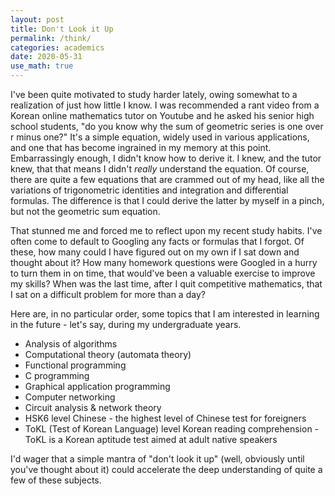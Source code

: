 ```yaml
---
layout: post
title: Don't Look it Up
permalink: /think/
categories: academics
date: 2020-05-31
use_math: true
---
```


I've been quite motivated to study harder lately, owing somewhat to a realization of just how little I know. I was recommended a rant video from a Korean online mathematics tutor on Youtube and he asked his senior high school students, "do you know why the sum of geometric series is one over r minus one?" It's a simple equation, widely used in various applications, and one that has become ingrained in my memory at this point. Embarrassingly enough, I didn't know how to derive it. I knew, and the tutor knew, that that means I didn't *really* understand the equation. Of course, there are quite a few equations that are crammed out of my head, like all the variations of trigonometric identities and integration and differential formulas. The difference is that I could derive the latter by myself in a pinch, but not the geometric sum equation. 

That stunned me and forced me to reflect upon my recent study habits. I've often come to default to Googling any facts or formulas that I forgot. Of these, how many could I have figured out on my own if I sat down and thought about it? How many homework questions were Googled in a hurry to turn them in on time, that would've been a valuable exercise to improve my skills? When was the last time, after I quit competitive mathematics, that I sat on a difficult problem for more than a day?

Here are, in no particular order, some topics that I am interested in learning in the future - let's say, during my undergraduate years. 

* Analysis of algorithms
* Computational theory (automata theory)
* Functional programming
* C programming
* Graphical application programming
* Computer networking
* Circuit analysis & network theory
* HSK6 level Chinese - the highest level of Chinese test for foreigners
* ToKL (Test of Korean Language) level Korean reading comprehension - ToKL is a Korean aptitude test aimed at adult native speakers

I'd wager that a simple mantra of "don't look it up" (well, obviously until you've thought about it) could accelerate the deep understanding of quite a few of these subjects. 

